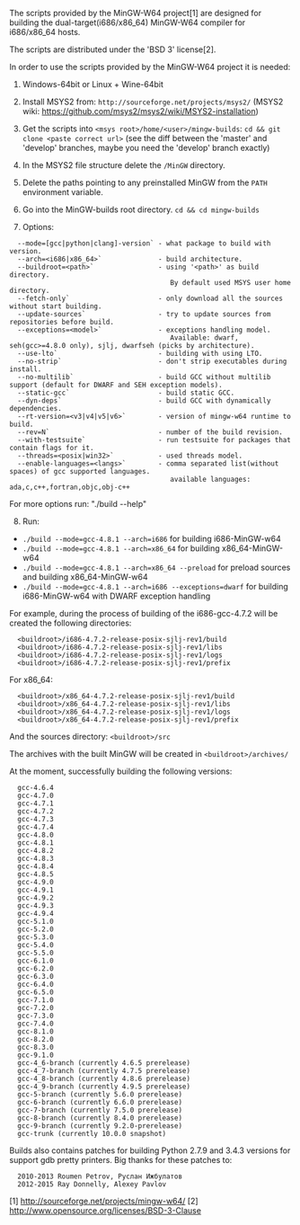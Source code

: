 The scripts provided by the MinGW-W64 project[1] are designed
for building the dual-target(i686/x86_64) MinGW-W64 compiler for i686/x86_64 hosts.

The scripts are distributed under the 'BSD 3' license[2].

In order to use the scripts provided by the MinGW-W64 project it is needed:

1. Windows-64bit or Linux + Wine-64bit

2. Install MSYS2 from:
  `http://sourceforge.net/projects/msys2/`
  (MSYS2 wiki: https://github.com/msys2/msys2/wiki/MSYS2-installation)

3. Get the scripts into `<msys root>/home/<user>/mingw-builds`:
  `cd && git clone <paste correct url>`
  (see the diff between the 'master' and 'develop' branches, maybe you need
   the 'develop' branch exactly)

4. In the MSYS2 file structure delete the `/MinGW` directory.

5. Delete the paths pointing to any preinstalled MinGW from the `PATH`
  environment variable.

6. Go into the MinGW-builds root directory.
  `cd && cd mingw-builds`

7. Options:
```
  --mode=[gcc|python|clang]-version` - what package to build with version.
  --arch=<i686|x86_64>`              - build architecture.
  --buildroot=<path>`                - using '<path>' as build directory.
                                        By default used MSYS user home directory.
  --fetch-only`                      - only download all the sources without start building.
  --update-sources`                  - try to update sources from repositories before build.
  --exceptions=<model>`              - exceptions handling model.
                                        Available: dwarf, seh(gcc>=4.8.0 only), sjlj, dwarfseh (picks by architecture).
  --use-lto`                         - building with using LTO.
  --no-strip`                        - don't strip executables during install.
  --no-multilib`                     - build GCC without multilib support (default for DWARF and SEH exception models).
  --static-gcc`                      - build static GCC.
  --dyn-deps`                        - build GCC with dynamically dependencies.
  --rt-version=<v3|v4|v5|v6>`        - version of mingw-w64 runtime to build.
  --rev=N`                           - number of the build revision.
  --with-testsuite`                  - run testsuite for packages that contain flags for it.
  --threads=<posix|win32>`           - used threads model.
  --enable-languages=<langs>`        - comma separated list(without spaces) of gcc supported languages.
                                        available languages: ada,c,c++,fortran,objc,obj-c++
```
  For more options run: "./build --help"

8. Run:
*  `./build --mode=gcc-4.8.1 --arch=i686` for building i686-MinGW-w64
*  `./build --mode=gcc-4.8.1 --arch=x86_64` for building x86_64-MinGW-w64
*  `./build --mode=gcc-4.8.1 --arch=x86_64 --preload` for preload sources and building x86_64-MinGW-w64
*  `./build --mode=gcc-4.8.1 --arch=i686 --exceptions=dwarf` for building i686-MinGW-w64 with DWARF exception handling

For example, during the process of building of the i686-gcc-4.7.2 will
  be created the following directories:
```
  <buildroot>/i686-4.7.2-release-posix-sjlj-rev1/build
  <buildroot>/i686-4.7.2-release-posix-sjlj-rev1/libs
  <buildroot>/i686-4.7.2-release-posix-sjlj-rev1/logs
  <buildroot>/i686-4.7.2-release-posix-sjlj-rev1/prefix
```

For x86_64:
```
  <buildroot>/x86_64-4.7.2-release-posix-sjlj-rev1/build
  <buildroot>/x86_64-4.7.2-release-posix-sjlj-rev1/libs
  <buildroot>/x86_64-4.7.2-release-posix-sjlj-rev1/logs
  <buildroot>/x86_64-4.7.2-release-posix-sjlj-rev1/prefix
```

And the sources directory:
  `<buildroot>/src`


The archives with the built MinGW will be created in `<buildroot>/archives/`

At the moment, successfully building the following versions:
```
  gcc-4.6.4
  gcc-4.7.0
  gcc-4.7.1
  gcc-4.7.2
  gcc-4.7.3
  gcc-4.7.4
  gcc-4.8.0
  gcc-4.8.1
  gcc-4.8.2
  gcc-4.8.3
  gcc-4.8.4
  gcc-4.8.5
  gcc-4.9.0
  gcc-4.9.1
  gcc-4.9.2
  gcc-4.9.3
  gcc-4.9.4
  gcc-5.1.0
  gcc-5.2.0
  gcc-5.3.0
  gcc-5.4.0
  gcc-5.5.0
  gcc-6.1.0
  gcc-6.2.0
  gcc-6.3.0
  gcc-6.4.0
  gcc-6.5.0
  gcc-7.1.0
  gcc-7.2.0
  gcc-7.3.0
  gcc-7.4.0
  gcc-8.1.0
  gcc-8.2.0
  gcc-8.3.0
  gcc-9.1.0
  gcc-4_6-branch (currently 4.6.5 prerelease)
  gcc-4_7-branch (currently 4.7.5 prerelease)
  gcc-4_8-branch (currently 4.8.6 prerelease)
  gcc-4_9-branch (currently 4.9.5 prerelease)
  gcc-5-branch (currently 5.6.0 prerelease)
  gcc-6-branch (currently 6.6.0 prerelease)
  gcc-7-branch (currently 7.5.0 prerelease)
  gcc-8-branch (currently 8.4.0 prerelease)
  gcc-9-branch (currently 9.2.0-prerelease)
  gcc-trunk (currently 10.0.0 snapshot)
```

Builds also contains patches for building Python 2.7.9 and 3.4.3 versions for support gdb pretty printers.
Big thanks for these patches to:
```
  2010-2013 Roumen Petrov, Руслан Ижбулатов
  2012-2015 Ray Donnelly, Alexey Pavlov
```

[1] http://sourceforge.net/projects/mingw-w64/
[2] http://www.opensource.org/licenses/BSD-3-Clause
